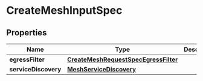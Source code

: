 

# CreateMeshInputSpec


## Properties

| Name | Type | Description | Notes |
|------------ | ------------- | ------------- | -------------|
|**egressFilter** | [**CreateMeshRequestSpecEgressFilter**](CreateMeshRequestSpecEgressFilter.md) |  |  [optional] |
|**serviceDiscovery** | [**MeshServiceDiscovery**](MeshServiceDiscovery.md) |  |  [optional] |



